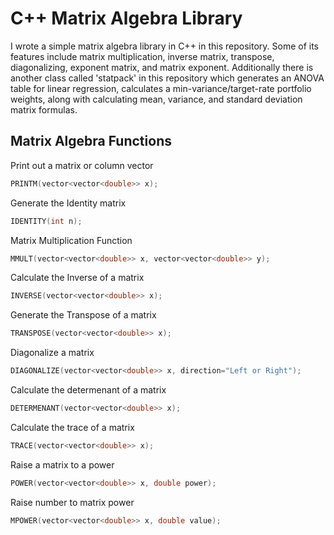 # C++ Matrix Algebra Library
I wrote a simple matrix algebra library in C++ in this repository. Some of its features include matrix multiplication, inverse matrix, transpose, diagonalizing, exponent matrix, and matrix exponent. Additionally there is another class called 'statpack' in this repository which generates an ANOVA table for linear regression, calculates a min-variance/target-rate portfolio weights, along with calculating mean, variance, and standard deviation matrix formulas.
<br/>
## Matrix Algebra Functions
Print out a matrix or column vector
```C
PRINTM(vector<vector<double>> x);
```
Generate the Identity matrix
```C
IDENTITY(int n);
```
Matrix Multiplication Function
```C
MMULT(vector<vector<double>> x, vector<vector<double>> y);
```
Calculate the Inverse of a matrix
```C
INVERSE(vector<vector<double>> x);
```
Generate the Transpose of a matrix
```C
TRANSPOSE(vector<vector<double>> x);
```
Diagonalize a matrix
```C
DIAGONALIZE(vector<vector<double>> x, direction="Left or Right");
```
Calculate the determenant of a matrix
```C
DETERMENANT(vector<vector<double>> x);
```
Calculate the trace of a matrix
```C
TRACE(vector<vector<double>> x);
```
Raise a matrix to a power
```C
POWER(vector<vector<double>> x, double power);
```
Raise number to matrix power
```C
MPOWER(vector<vector<double>> x, double value);
```
